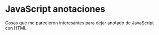 # JavaScript anotaciones
 Cosas que me parecieron interesantes para dejar anotado de JavaScript con HTML
